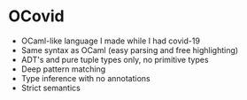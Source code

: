 # OCovid
* OCaml-like language I made while I had covid-19
* Same syntax as OCaml (easy parsing and free highlighting)
* ADT's and pure tuple types only, no primitive types
* Deep pattern matching
* Type inference with no annotations
* Strict semantics